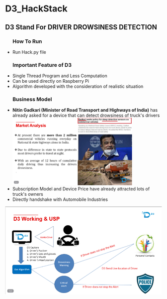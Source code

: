 # D3_HackStack

## D3 Stand For DRIVER DROWSINESS DETECTION

<ul><h3>How To Run</h3>
<li>Run Hack.py file</li>
</ul>

<ul><h3>Important Feature of D3</h3>
<li>Single Thread Program and Less Computation</li>
<li>Can be used directly on Raspberry Pi</li>
<li>Algorithm developed with the consideration of realistic situation</li>
</ul>

<ul><h3>Business Model</h3>
<li><b>Nitin Gadkari (Minister of Road Transport and Highways of India)</b> has already asked for a device that can detect drowsiness of truck's drivers <br>
<img src="motivation.png" width=80% height=80%/></li>
<li>Subscription Model and Device Price have already attracted lots of truck's owners</li>
<li>Directly handshake with Automobile Industries</li>
</ul>

<img src="img.png"/>
